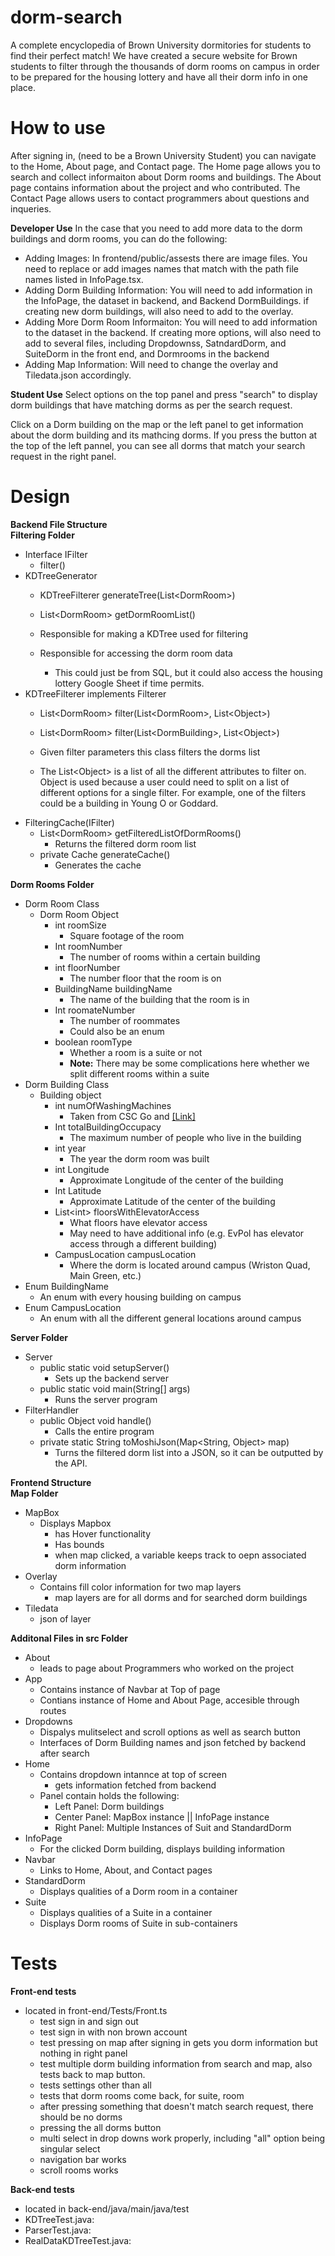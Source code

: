 # dorm-search
A complete encyclopedia of Brown University dormitories for students to find their perfect match! We have created a secure website for Brown students to filter through the thousands of dorm rooms on campus in order to be prepared for the housing lottery and have all their dorm info in one place. 
# How to use
After signing in, (need to be a Brown University Student) you can navigate to the Home, About page, and Contact page. The Home page allows you to search and collect informaiton about Dorm rooms and buildings. The About page contains information about the project and who contributed. The Contact Page allows users to contact programmers about questions and inqueries.

**Developer Use**
In the case that you need to add more data to the dorm buildings and dorm rooms, you can do the following:
 * Adding Images:
    In frontend/public/assests there are image files. You need to replace or add images names that match with the path file names listed in InfoPage.tsx.
* Adding Dorm Building Information:
   You will need to add information in the InfoPage, the dataset in backend, and Backend DormBuildings. if creating new dorm buildings, will also need to add to the overlay.
 * Adding More Dorm Room Informaiton:
    You will need to add information to the dataset in the backend. If creating more options, will also need to add to several files, including Dropdownss, SatndardDorm, and SuiteDorm in the front end, and Dormrooms in the backend
 * Adding Map Information: 
    Will need to change the overlay and Tiledata.json accordingly. 

**Student Use**
Select options on the top panel and press "search" to display dorm buildings
that have matching dorms as per the search request. 

Click on a Dorm building on the map or the left panel to get information about the dorm building and its mathcing dorms. If you press the button at the top of the left pannel, you can see all dorms that match your search request 
in the right panel. 


# Design
**Backend File Structure**  
**Filtering Folder**

* Interface IFilter  
  * filter()  
* KDTreeGenerator  
  * KDTreeFilterer generateTree(List\<DormRoom\>)  
  * List\<DormRoom\> getDormRoomList()


  * Responsible for making a KDTree used for filtering  
  * Responsible for accessing the dorm room data  
    * This could just be from SQL, but it could also access the housing lottery Google Sheet if time permits.  
* KDTreeFilterer implements Filterer  
  * List\<DormRoom\> filter(List\<DormRoom\>, List\<Object\>)  
  * List\<DormRoom\> filter(List\<DormBuilding\>, List\<Object\>)

  * Given filter parameters this class filters the dorms list  
  * The List\<Object\> is a list of all the different attributes to filter on. Object is used because a user could need to split on a list of different options for a single filter. For example, one of the filters could be a building in Young O or Goddard.  
* FilteringCache(IFilter)  
  * List\<DormRoom\> getFilteredListOfDormRooms()  
    * Returns the filtered dorm room list  
  * private Cache generateCache()  
    * Generates the cache  
      

         
**Dorm Rooms Folder**

* Dorm Room Class   
  * Dorm Room Object  
    * int roomSize  
      * Square footage of the room  
    * Int  roomNumber  
      * The number of rooms within a certain building  
    * int floorNumber  
      * The number floor that the room is on  
    * BuildingName buildingName  
      * The name of the building that the room is in  
    * Int roomateNumber   
      * The number of roommates  
      * Could also be an enum  
    * boolean roomType   
      * Whether a room is a suite or not  
      * **Note:** There may be some complications here whether we split different rooms within a suite  
* Dorm Building Class  
  * Building object  
    * int numOfWashingMachines  
      * Taken from CSC Go and [\[Link\]](https://reslife.brown.edu/on-campus/community-living/residence-hall-service-rooms)  
    * Int totalBuildingOccupacy  
      * The maximum number of people who live in the building   
    * int year  
      * The year the dorm room was built  
    * int Longitude  
      * Approximate Longitude of the center of the building  
    * Int Latitude  
      * Approximate Latitude of the center of the building  
    * List\<int\> floorsWithElevatorAccess  
      * What floors have elevator access  
      * May need to have additional info (e.g. EvPol has elevator access through a different building)   
    * CampusLocation campusLocation   
      * Where the dorm is located around campus (Wriston Quad, Main Green, etc.)  
* Enum BuildingName  
  * An enum with every housing building on campus  
* Enum CampusLocation  
  * An enum with all the different general locations around campus

         
**Server Folder**

* Server  
  * public static void setupServer()  
    * Sets up the backend server  
  * public static void main(String\[\] args)  
    * Runs the server program  
* FilterHandler  
  * public Object void handle()  
    * Calls the entire program  
  * private static String toMoshiJson(Map\<String, Object\> map)  
    * Turns the filtered dorm list into a JSON, so it can be outputted by the API.


**Frontend Structure**  
**Map Folder**

* MapBox
    * Displays Mapbox
        * has Hover functionality
        * Has bounds
        * when map clicked, a variable keeps track to oepn associated dorm information
* Overlay 
    * Contains fill color information for two map layers
        * map layers are for all dorms and for searched dorm buildings
* Tiledata
    * json of layer

**Additonal Files in src Folder**

* About
    * leads to page about Programmers who worked on the project
* App
    * Contains instance of Navbar at Top of page
   * Contians instance of Home and About Page, accesible through routes
* Dropdowns
    * Dispalys mulitselect and scroll options as well as search button
    * Interfaces of Dorm Building names and json fetched by backend after search
* Home
    * Contains dropdown intannce at top of screen
        * gets information fetched from backend 
    * Panel contain holds the following:
        * Left Panel: Dorm buildings
        * Center Panel: MapBox instance || InfoPage instance
        * Right Panel: Multiple Instances of Suit and StandardDorm
* InfoPage
    * For the clicked Dorm building, displays building information
* Navbar
    * Links to Home, About, and Contact pages 
* StandardDorm
    * Displays qualities of a Dorm room in a container
* Suite
    * Displays qualities of a Suite in a container
    * Displays Dorm rooms of Suite in sub-containers

# Tests
**Front-end tests**
* located in front-end/Tests/Front.ts
    *   test sign in and sign out
    *   test sign in with non brown account
    *   test pressing on map after signing in gets you dorm information but nothing in right panel
    *   test multiple dorm building information from search and map, also tests back to map button. 
    *   tests settings other than all
    *   tests that dorm rooms come back, for suite, room
    *   after pressing something that doesn't match search request, there should be no dorms
    *   pressing the all dorms button
    *   multi select in drop downs work properly, including "all" option being singular select
    *   navigation bar works
    *   scroll rooms works

**Back-end tests**
*   located in back-end/java/main/java/test
*   KDTreeTest.java:
*   ParserTest.java:
*   RealDataKDTreeTest.java: